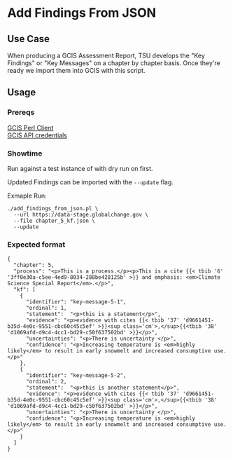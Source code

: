 # Add Findings From JSON

## Use Case

When producing a GCIS Assessment Report, TSU develops the "Key Findings" or
"Key Messages" on a chapter by chapter basis. Once they're ready we import
them into GCIS with this script.

## Usage

### Prereqs

[GCIS Perl Client](https://github.com/USGCRP/gcis-pl-client)  
[GCIS API credentials](https://github.com/USGCRP/gcis-pl-client#configuration)

### Showtime 

Run against a test instance of with dry run on first.

Updated Findings can be imported with the `--update`
flag.

Exmaple Run:

    ./add_findings_from_json.pl \
      --url https://data-stage.globalchange.gov \
      --file chapter_5_kf.json \
      --update

### Expected format

    {
      "chapter": 5,
      "process": "<p>This is a process.</p><p>This is a cite {{< tbib '6' '3ff0e30a-c5ee-4ed9-8034-288be428125b' >}} and emphasis: <em>Climate Science Special Report</em>.</p>",
      "kf": [
        {
          "identifier": "key-message-5-1",
          "ordinal": 1,
          "statement":  "<p>this is a statement</p>",
          "evidence": "<p>evidence with cites {{< tbib '37' 'd9661451-b35d-4e0c-9551-cbc60c45c5ef' >}}<sup class='cm'>,</sup>{{<tbib '38' 'd1069afd-d9c4-4cc1-bd29-c50f637502bd' >}}</p>",
          "uncertainties": "<p>There is uncertainty </p>",
          "confidence": "<p>Increasing temperature is <em>highly likely</em> to result in early snowmelt and increased consumptive use.</p>"
        },
        {
          "identifier": "key-message-5-2",
          "ordinal": 2,
          "statement":  "<p>this is another statement</p>",
          "evidence": "<p>evidence with cites {{< tbib '37' 'd9661451-b35d-4e0c-9551-cbc60c45c5ef' >}}<sup class='cm'>,</sup>{{<tbib '38' 'd1069afd-d9c4-4cc1-bd29-c50f637502bd' >}}</p>",
          "uncertainties": "<p>There is uncertainty </p>",
          "confidence": "<p>Increasing temperature is <em>highly likely</em> to result in early snowmelt and increased consumptive use.</p>"
        }
      ]
    }

